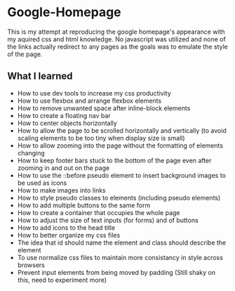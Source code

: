 # Google-Homepage
This is my attempt at reproducing the google homepage's appearance with my aquired css and html knowledge. No javascript was utilized and none of the links actually redirect to any pages as the goals was to emulate the style of the page.

## What I learned

* How to use dev tools to increase my css productivity
* How to use flexbox and arrange flexbox elements
* How to remove unwanted space after inline-block elements
* How to create a floating nav bar
* How to center objects horizontally
* How to allow the page to be scrolled horizontally and vertically (to avoid scaling elements to be too tiny when display size is small)
* How to allow zooming into the page without the formatting of elements changing
* How to keep footer bars stuck to the bottom of the page even after zooming in and out on the page
* How to use the ::before pseudo element to insert background images to be used as icons 
* How to make images into links
* How to style pseudo classes to elements (including pseudo elements)
* How to add multiple buttons to the same form
* How to create a container that occupies the whole page
* How to adjust the size of text inputs (for forms) and of buttons
* How to add icons to the head title
* How to better organize my css files
* The idea that id should name the element and class should describe the element
* To use normalize css files to maintain more consistancy in style across browsers
* Prevent input elements from being moved by padding (Still shaky on this, need to experiment more)
